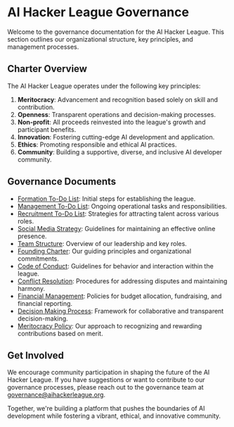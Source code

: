 # AI Hacker League Governance

Welcome to the governance documentation for the AI Hacker League. This section outlines our organizational structure, key principles, and management processes.

## Charter Overview

The AI Hacker League operates under the following key principles:

1. **Meritocracy**: Advancement and recognition based solely on skill and contribution.
2. **Openness**: Transparent operations and decision-making processes.
3. **Non-profit**: All proceeds reinvested into the league's growth and participant benefits.
4. **Innovation**: Fostering cutting-edge AI development and application.
5. **Ethics**: Promoting responsible and ethical AI practices.
6. **Community**: Building a supportive, diverse, and inclusive AI developer community.

## Governance Documents

- [Formation To-Do List](01_formation.md): Initial steps for establishing the league.
- [Management To-Do List](02_management.md): Ongoing operational tasks and responsibilities.
- [Recruitment To-Do List](03_recruitment.md): Strategies for attracting talent across various roles.
- [Social Media Strategy](04_social_media.md): Guidelines for maintaining an effective online presence.
- [Team Structure](team.md): Overview of our leadership and key roles.
- [Founding Charter](charter.md): Our guiding principles and organizational commitments.
- [Code of Conduct](code_of_conduct.md): Guidelines for behavior and interaction within the league.
- [Conflict Resolution](conflict_resolution.md): Procedures for addressing disputes and maintaining harmony.
- [Financial Management](financial_management.md): Policies for budget allocation, fundraising, and financial reporting.
- [Decision Making Process](decision_making.md): Framework for collaborative and transparent decision-making.
- [Meritocracy Policy](meritocracy.md): Our approach to recognizing and rewarding contributions based on merit.

## Get Involved

We encourage community participation in shaping the future of the AI Hacker League. If you have suggestions or want to contribute to our governance processes, please reach out to the governance team at governance@aihackerleague.org.

Together, we're building a platform that pushes the boundaries of AI development while fostering a vibrant, ethical, and innovative community.
